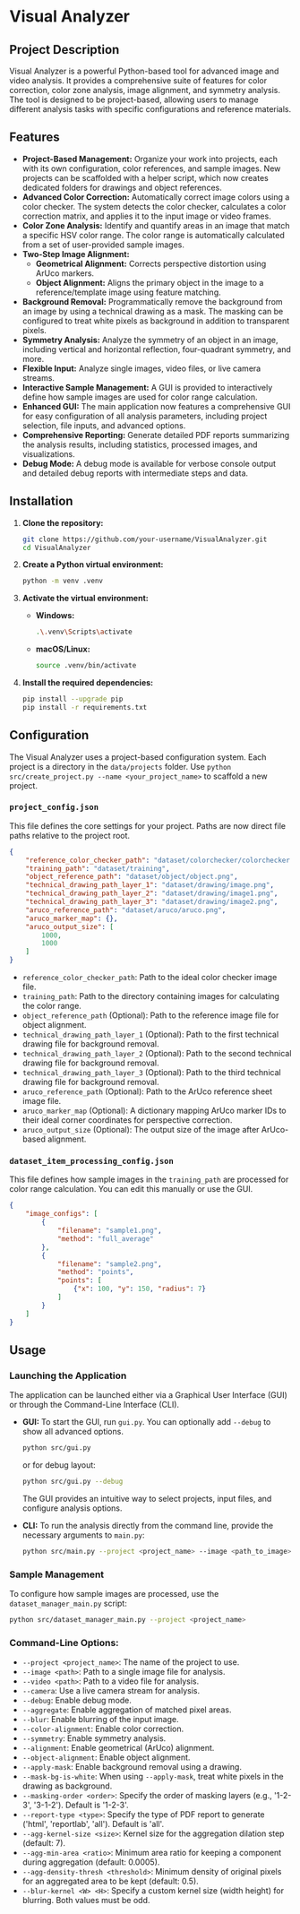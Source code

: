 # Visual Analyzer

## Project Description

Visual Analyzer is a powerful Python-based tool for advanced image and video analysis. It provides a comprehensive suite of features for color correction, color zone analysis, image alignment, and symmetry analysis. The tool is designed to be project-based, allowing users to manage different analysis tasks with specific configurations and reference materials.

## Features

*   **Project-Based Management:** Organize your work into projects, each with its own configuration, color references, and sample images. New projects can be scaffolded with a helper script, which now creates dedicated folders for drawings and object references.
*   **Advanced Color Correction:** Automatically correct image colors using a color checker. The system detects the color checker, calculates a color correction matrix, and applies it to the input image or video frames.
*   **Color Zone Analysis:** Identify and quantify areas in an image that match a specific HSV color range. The color range is automatically calculated from a set of user-provided sample images.
*   **Two-Step Image Alignment:**
    *   **Geometrical Alignment:** Corrects perspective distortion using ArUco markers.
    *   **Object Alignment:** Aligns the primary object in the image to a reference/template image using feature matching.
*   **Background Removal:** Programmatically remove the background from an image by using a technical drawing as a mask. The masking can be configured to treat white pixels as background in addition to transparent pixels.
*   **Symmetry Analysis:** Analyze the symmetry of an object in an image, including vertical and horizontal reflection, four-quadrant symmetry, and more.
*   **Flexible Input:** Analyze single images, video files, or live camera streams.
*   **Interactive Sample Management:** A GUI is provided to interactively define how sample images are used for color range calculation.
*   **Enhanced GUI:** The main application now features a comprehensive GUI for easy configuration of all analysis parameters, including project selection, file inputs, and advanced options.
*   **Comprehensive Reporting:** Generate detailed PDF reports summarizing the analysis results, including statistics, processed images, and visualizations.
*   **Debug Mode:** A debug mode is available for verbose console output and detailed debug reports with intermediate steps and data.

## Installation

1.  **Clone the repository:**
    ```bash
    git clone https://github.com/your-username/VisualAnalyzer.git
    cd VisualAnalyzer
    ```

2.  **Create a Python virtual environment:**
    ```bash
    python -m venv .venv
    ```

3.  **Activate the virtual environment:**
    *   **Windows:**
        ```bash
        .\.venv\Scripts\activate
        ```
    *   **macOS/Linux:**
        ```bash
        source .venv/bin/activate
        ```

4.  **Install the required dependencies:**
    ```bash
    pip install --upgrade pip
    pip install -r requirements.txt
    ```

## Configuration

The Visual Analyzer uses a project-based configuration system. Each project is a directory in the `data/projects` folder. Use `python src/create_project.py --name <your_project_name>` to scaffold a new project.

### `project_config.json`

This file defines the core settings for your project. Paths are now direct file paths relative to the project root.

```json
{
    "reference_color_checker_path": "dataset/colorchecker/colorchecker.png",
    "training_path": "dataset/training",
    "object_reference_path": "dataset/object/object.png",
    "technical_drawing_path_layer_1": "dataset/drawing/image.png",
    "technical_drawing_path_layer_2": "dataset/drawing/image1.png",
    "technical_drawing_path_layer_3": "dataset/drawing/image2.png",
    "aruco_reference_path": "dataset/aruco/aruco.png",
    "aruco_marker_map": {},
    "aruco_output_size": [
        1000,
        1000
    ]
}
```

*   `reference_color_checker_path`: Path to the ideal color checker image file.
*   `training_path`: Path to the directory containing images for calculating the color range.
*   `object_reference_path` (Optional): Path to the reference image file for object alignment.
*   `technical_drawing_path_layer_1` (Optional): Path to the first technical drawing file for background removal.
*   `technical_drawing_path_layer_2` (Optional): Path to the second technical drawing file for background removal.
*   `technical_drawing_path_layer_3` (Optional): Path to the third technical drawing file for background removal.
*   `aruco_reference_path` (Optional): Path to the ArUco reference sheet image file.
*   `aruco_marker_map` (Optional): A dictionary mapping ArUco marker IDs to their ideal corner coordinates for perspective correction.
*   `aruco_output_size` (Optional): The output size of the image after ArUco-based alignment.

### `dataset_item_processing_config.json`

This file defines how sample images in the `training_path` are processed for color range calculation. You can edit this manually or use the GUI.

```json
{
    "image_configs": [
        {
            "filename": "sample1.png",
            "method": "full_average"
        },
        {
            "filename": "sample2.png",
            "method": "points",
            "points": [
                {"x": 100, "y": 150, "radius": 7}
            ]
        }
    ]
}
```

## Usage

### Launching the Application

The application can be launched either via a Graphical User Interface (GUI) or through the Command-Line Interface (CLI).

*   **GUI:** To start the GUI, run `gui.py`. You can optionally add `--debug` to show all advanced options.
    ```bash
    python src/gui.py
    ```
    or for debug layout:
    ```bash
    python src/gui.py --debug
    ```
    The GUI provides an intuitive way to select projects, input files, and configure analysis options.

*   **CLI:** To run the analysis directly from the command line, provide the necessary arguments to `main.py`:
    ```bash
    python src/main.py --project <project_name> --image <path_to_image> [options]
    ```

### Sample Management

To configure how sample images are processed, use the `dataset_manager_main.py` script:

```bash
python src/dataset_manager_main.py --project <project_name>
```

### Command-Line Options:

*   `--project <project_name>`: The name of the project to use.
*   `--image <path>`: Path to a single image file for analysis.
*   `--video <path>`: Path to a video file for analysis.
*   `--camera`: Use a live camera stream for analysis.
*   `--debug`: Enable debug mode.
*   `--aggregate`: Enable aggregation of matched pixel areas.
*   `--blur`: Enable blurring of the input image.
*   `--color-alignment`: Enable color correction.
*   `--symmetry`: Enable symmetry analysis.
*   `--alignment`: Enable geometrical (ArUco) alignment.
*   `--object-alignment`: Enable object alignment.
*   `--apply-mask`: Enable background removal using a drawing.
*   `--mask-bg-is-white`: When using `--apply-mask`, treat white pixels in the drawing as background.
*   `--masking-order <order>`: Specify the order of masking layers (e.g., '1-2-3', '3-1-2'). Default is '1-2-3'.
*   `--report-type <type>`: Specify the type of PDF report to generate ('html', 'reportlab', 'all'). Default is 'all'.
*   `--agg-kernel-size <size>`: Kernel size for the aggregation dilation step (default: 7).
*   `--agg-min-area <ratio>`: Minimum area ratio for keeping a component during aggregation (default: 0.0005).
*   `--agg-density-thresh <threshold>`: Minimum density of original pixels for an aggregated area to be kept (default: 0.5).
*   `--blur-kernel <W> <H>`: Specify a custom kernel size (width height) for blurring. Both values must be odd.
